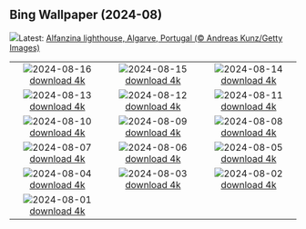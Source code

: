 ## Bing Wallpaper (2024-08)
![](https://www.bing.com/th?id=OHR.AlfanzinaLighthouse_EN-GB7045122942_UHD.jpg&w=1000)Latest: [Alfanzina lighthouse, Algarve, Portugal (© Andreas Kunz/Getty Images)](https://www.bing.com/th?id=OHR.AlfanzinaLighthouse_EN-GB7045122942_UHD.jpg)

|      |      |      |
| :----: | :----: | :----: |
|![](https://www.bing.com/th?id=OHR.JapanRollerCoaster_EN-GB6456877241_UHD.jpg&pid=hp&w=384&h=216&rs=1&c=4)2024-08-16 [download 4k](https://www.bing.com/th?id=OHR.JapanRollerCoaster_EN-GB6456877241_UHD.jpg)|![](https://www.bing.com/th?id=OHR.HangCave_EN-GB5986425507_UHD.jpg&pid=hp&w=384&h=216&rs=1&c=4)2024-08-15 [download 4k](https://www.bing.com/th?id=OHR.HangCave_EN-GB5986425507_UHD.jpg)|![](https://www.bing.com/th?id=OHR.WatarrkaLizard_EN-GB7369918232_UHD.jpg&pid=hp&w=384&h=216&rs=1&c=4)2024-08-14 [download 4k](https://www.bing.com/th?id=OHR.WatarrkaLizard_EN-GB7369918232_UHD.jpg)|
|![](https://www.bing.com/th?id=OHR.DugiOtokCroatia_EN-GB9621673389_UHD.jpg&pid=hp&w=384&h=216&rs=1&c=4)2024-08-13 [download 4k](https://www.bing.com/th?id=OHR.DugiOtokCroatia_EN-GB9621673389_UHD.jpg)|![](https://www.bing.com/th?id=OHR.ElephantsAmboseli_EN-GB4173490150_UHD.jpg&pid=hp&w=384&h=216&rs=1&c=4)2024-08-12 [download 4k](https://www.bing.com/th?id=OHR.ElephantsAmboseli_EN-GB4173490150_UHD.jpg)|![](https://www.bing.com/th?id=OHR.TofinoVancouver_EN-GB3629180467_UHD.jpg&pid=hp&w=384&h=216&rs=1&c=4)2024-08-11 [download 4k](https://www.bing.com/th?id=OHR.TofinoVancouver_EN-GB3629180467_UHD.jpg)|
|![](https://www.bing.com/th?id=OHR.JoshuaTreeNP_EN-GB1169305265_UHD.jpg&pid=hp&w=384&h=216&rs=1&c=4)2024-08-10 [download 4k](https://www.bing.com/th?id=OHR.JoshuaTreeNP_EN-GB1169305265_UHD.jpg)|![](https://www.bing.com/th?id=OHR.BristolBalloonFiesta2024_EN-GB5744730173_UHD.jpg&pid=hp&w=384&h=216&rs=1&c=4)2024-08-09 [download 4k](https://www.bing.com/th?id=OHR.BristolBalloonFiesta2024_EN-GB5744730173_UHD.jpg)|![](https://www.bing.com/th?id=OHR.SpottedOwlet_EN-GB7230363465_UHD.jpg&pid=hp&w=384&h=216&rs=1&c=4)2024-08-08 [download 4k](https://www.bing.com/th?id=OHR.SpottedOwlet_EN-GB7230363465_UHD.jpg)|
|![](https://www.bing.com/th?id=OHR.RhinelandVineyards_EN-GB0382871701_UHD.jpg&pid=hp&w=384&h=216&rs=1&c=4)2024-08-07 [download 4k](https://www.bing.com/th?id=OHR.RhinelandVineyards_EN-GB0382871701_UHD.jpg)|![](https://www.bing.com/th?id=OHR.MolokiniHawaii_EN-GB7304592210_UHD.jpg&pid=hp&w=384&h=216&rs=1&c=4)2024-08-06 [download 4k](https://www.bing.com/th?id=OHR.MolokiniHawaii_EN-GB7304592210_UHD.jpg)|![](https://www.bing.com/th?id=OHR.HertfordshireLavender_EN-GB8608001356_UHD.jpg&pid=hp&w=384&h=216&rs=1&c=4)2024-08-05 [download 4k](https://www.bing.com/th?id=OHR.HertfordshireLavender_EN-GB8608001356_UHD.jpg)|
|![](https://www.bing.com/th?id=OHR.GimignanoTuscany_EN-GB0016765846_UHD.jpg&pid=hp&w=384&h=216&rs=1&c=4)2024-08-04 [download 4k](https://www.bing.com/th?id=OHR.GimignanoTuscany_EN-GB0016765846_UHD.jpg)|![](https://www.bing.com/th?id=OHR.WulongKarst_EN-GB8759537408_UHD.jpg&pid=hp&w=384&h=216&rs=1&c=4)2024-08-03 [download 4k](https://www.bing.com/th?id=OHR.WulongKarst_EN-GB8759537408_UHD.jpg)|![](https://www.bing.com/th?id=OHR.TrunkBay_EN-GB8816603455_UHD.jpg&pid=hp&w=384&h=216&rs=1&c=4)2024-08-02 [download 4k](https://www.bing.com/th?id=OHR.TrunkBay_EN-GB8816603455_UHD.jpg)|
|![](https://www.bing.com/th?id=OHR.KaptaiLake_EN-GB8876933727_UHD.jpg&pid=hp&w=384&h=216&rs=1&c=4)2024-08-01 [download 4k](https://www.bing.com/th?id=OHR.KaptaiLake_EN-GB8876933727_UHD.jpg)|